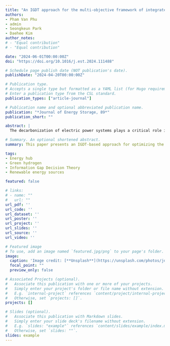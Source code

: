 ```yaml
---
title: "An IGDT approach for the multi-objective framework of integrated energy hub with renewable energy sources, hybrid energy storage systems, and biomass-to-hydrogen technology"
authors:
- Pham Van Phu
- admin
- Seongkeun Park
- Daehee Kim
author_notes:
# - "Equal contribution"
# - "Equal contribution"

date: "2024-06-01T00:00:00Z"
doi: "https://doi.org/10.1016/j.est.2024.111488"

# Schedule page publish date (NOT publication's date).
publishDate: "2024-04-20T00:00:00Z"

# Publication type.
# Accepts a single type but formatted as a YAML list (for Hugo requirements).
# Enter a publication type from the CSL standard.
publication_types: ["article-journal"]

# Publication name and optional abbreviated publication name.
publication: "*Journal of Energy Storage, 89*"
publication_short: ""

abstract: |
  The decarbonization of electric power systems plays a critical role in global endeavors to mitigate climate change and facilitate the transition towards a sustainable energy future. This paper proposes an integrated energy hub (IEH) operational model to produce green hydrogen from biomass. The model includes renewable photovoltaic and wind sources, biomass electrolyzers, batteries, and hydrogen storage systems. To manage uncertainties from renewable sources, electricity and hydrogen demand, and energy prices, an Information Gap Decision Theory-based normalized weighted-sum (IGDT-NWS) approach is proposed. This study emphasizes the potential benefits of integrating hydrogen storage systems into the battery energy storage system, showing significant reductions in operation cost and environmental impact.

# Summary. An optional shortened abstract.
summary: This paper presents an IGDT-based approach for optimizing the operation of an integrated energy hub with renewable energy, hybrid storage systems, and biomass-to-hydrogen technology.

tags:
- Energy hub
- Green hydrogen
- Information Gap Decision Theory
- Renewable energy sources

featured: false

# links:
# - name: ""
#   url: ""
url_pdf: ''
url_code: ''
url_dataset: ''
url_poster: ''
url_project: ''
url_slides: ''
url_source: ''
url_video: ''

# Featured image
# To use, add an image named `featured.jpg/png` to your page's folder. 
image:
  caption: 'Image credit: [**Unsplash**](https://unsplash.com/photos/jdD8gXaTZsc)'
  focal_point: ""
  preview_only: false

# Associated Projects (optional).
#   Associate this publication with one or more of your projects.
#   Simply enter your project's folder or file name without extension.
#   E.g. `internal-project` references `content/project/internal-project/index.md`.
#   Otherwise, set `projects: []`.
projects: []

# Slides (optional).
#   Associate this publication with Markdown slides.
#   Simply enter your slide deck's filename without extension.
#   E.g. `slides: "example"` references `content/slides/example/index.md`.
#   Otherwise, set `slides: ""`.
slides: example
---
```


<!-- {{% callout note %}}
Click the *Cite* button above to demo the feature to enable visitors to import publication metadata into their reference management software.
{{% /callout %}}

{{% callout note %}}
Create your slides in Markdown - click the *Slides* button to check out the example.
{{% /callout %}}

Add the publication's **full text** or **supplementary notes** here. You can use rich formatting such as including [code, math, and images](https://docs.hugoblox.com/content/writing-markdown-latex/). -->